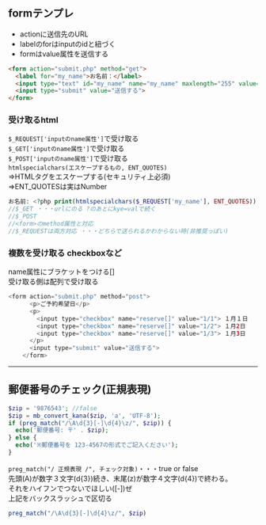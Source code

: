 ## formテンプレ
- actionに送信先のURL
- labelのforはinputのidと紐づく
- formはvalue属性を送信する
```html
<form action="submit.php" method="get">
  <label for="my_name">お名前：</label>
  <input type="text" id="my_name" name="my_name" maxlength="255" value="">
  <input type="submit" value="送信する">
</form>
```
### 受け取るhtml  
`$_REQUEST['inputのname属性']`で受け取る  
`$_GET['inputのname属性']`で受け取る  
`$_POST['inputのname属性']`で受け取る  
`htmlspecialchars(エスケープするもの, ENT_QUOTES)`  
⇒HTMLタグをエスケープする(セキュリティ上必須)  
⇒ENT_QUOTESは実はNumber
```php
お名前: <?php print(htmlspecialchars($_REQUEST['my_name'], ENT_QUOTES));?>
//$_GET ・・・urlにのる ?のあとにkye=valで続く
//$_POST
//<form>のmethod属性と対応
//$_REQUESTは両方対応 ・・・どちらで送られるかわからない時(非推奨っぽい)
```
### 複数を受け取る checkboxなど
name属性にブラケットをつける[]  
受け取る側は配列で受け取る
```php
<form action="submit.php" method="post">
      <p>ご予約希望日</p>
      <p>
        <input type="checkbox" name="reserve[]" value="1/1"> １月１日
        <input type="checkbox" name="reserve[]" value="1/2"> １月2日
        <input type="checkbox" name="reserve[]" value="1/3"> １月3日
      </p>
      <input type="submit" value="送信する">
    </form>
```
***
## 郵便番号のチェック(正規表現)
```php
$zip = '9876543'; //false
$zip = mb_convert_kana($zip, 'a', 'UTF-8');
if (preg_match("/\A\d{3}[-]\d{4}\z/", $zip)) {
  echo('郵便番号: 〒' . $zip);
} else {
  echo('※郵便番号を 123-4567の形式でご記入ください');
}
```
`preg_match("/ 正規表現 /", チェック対象)`・・・true or false   
先頭(A)が数字３文字(d{3})続き、末尾(z)が数字４文字(d{4})で終わる。  
それをハイフンでつないでほしい([-])ぜ  
上記をバックスラッシュで区切る
```php
preg_match("/\A\d{3}[-]\d{4}\z/", $zip)
```